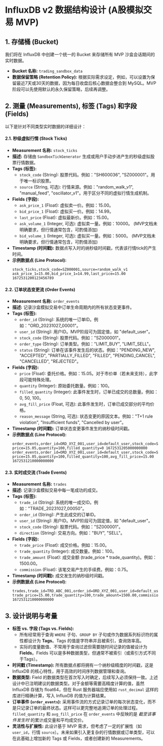  # InfluxDB v2 数据结构设计 (A股模拟交易 MVP)

## 1. 存储桶 (Bucket)

我们将在 InfluxDB 中创建一个统一的 Bucket 来存储所有 MVP 沙盒会话期间的实时数据。

*   **Bucket 名称:** `trading_sandbox_data`
*   **数据保留策略 (Retention Policy):** 根据实际需求设定，例如，可以设置为保留最近7天或30天的数据，因为每日收盘后核心数据会整合到 MySQL。MVP阶段可以先使用默认的永久保留策略，后续再调整。

## 2. 测量 (Measurements), 标签 (Tags) 和字段 (Fields)

以下是针对不同类型实时数据的详细设计：

#### 2.1. 秒级虚拟行情 (Stock Ticks)

*   **Measurement 名称:** `stock_ticks`
*   **描述:** 存储由 `SandboxTickGenerator` 生成或用户手动步进产生的秒级虚拟股票行情数据。
*   **Tags (标签):**
    *   `stock_code` (String): 股票代码。例如："SH600036", "SZ000001"。用于唯一标识股票。
    *   `source` (String, 可选): 行情来源。例如："random_walk_v1", "manual_feed", "oscillator_v1"。用于区分不同的虚拟行情生成机制。
*   **Fields (字段):**
    *   `ask_price_1` (Float): 虚拟卖一价。例如：15.00。
    *   `bid_price_1` (Float): 虚拟买一价。例如：14.99。
    *   `last_price` (Float): 虚拟最新价。例如：15.00。
    *   `ask_volume_1` (Integer, 可选): 虚拟卖一量。例如：10000。 (MVP文档未明确要求，但行情通常包含，可酌情添加)
    *   `bid_volume_1` (Integer, 可选): 虚拟买一量。例如：5000。 (MVP文档未明确要求，但行情通常包含，可酌情添加)
*   **Timestamp (时间戳):** 数据点写入时的纳秒级时间戳，代表该行情tick的产生时间。
*   **示例数据点 (Line Protocol):**
    ```
    stock_ticks,stock_code=SZ000001,source=random_walk_v1 ask_price_1=15.00,bid_price_1=14.99,last_price=15.00 1672531200123456789
    ```

#### 2.2. 订单状态变更流 (Order Events)

*   **Measurement 名称:** `order_events`
*   **描述:** 记录沙盒模拟交易中订单生命周期内的所有状态变更事件。
*   **Tags (标签):**
    *   `order_id` (String): 系统的唯一订单ID。例如："ORD_20231027_00001"。
    *   `user_id` (String): 用户ID。MVP阶段可为固定值，如 "default_user"。
    *   `stock_code` (String): 股票代码。例如："SZ000001"。
    *   `order_type` (String): 订单类型。例如："LIMIT_BUY", "LIMIT_SELL"。
    *   `status` (String): 订单在该事件发生后的状态。例如："PENDING_NEW", "ACCEPTED", "PARTIALLY_FILLED", "FILLED", "PENDING_CANCEL", "CANCELLED", "REJECTED"。
*   **Fields (字段):**
    *   `price` (Float): 委托价格。例如：15.05。对于市价单（若未来支持），此字段可能特殊处理。
    *   `quantity` (Integer): 原始委托数量。例如：100。
    *   `filled_quantity` (Integer): 此事件发生时，订单已成交的总数量。例如：0, 50, 100。
    *   `avg_fill_price` (Float, 可选): 此事件发生时，订单已成交部分的平均价格。
    *   `reason_message` (String, 可选): 状态变更的原因文本。例如："T+1 rule violation", "Insufficient funds", "Cancelled by user"。
*   **Timestamp (时间戳):** 订单状态变更事件发生的纳秒级时间戳。
*   **示例数据点 (Line Protocol):**
    ```
    order_events,order_id=ORD_XYZ_001,user_id=default_user,stock_code=SZ000001,order_type=LIMIT_BUY,status=ACCEPTED price=15.05,quantity=100,filled_quantity=0 1672531205000000000
    order_events,order_id=ORD_XYZ_001,user_id=default_user,stock_code=SZ000001,order_type=LIMIT_BUY,status=FILLED price=15.05,quantity=100,filled_quantity=100,avg_fill_price=15.00 1672531210000000000
    ```

#### 2.3. 实时成交流 (Trade Events)

*   **Measurement 名称:** `trades`
*   **描述:** 记录沙盒模拟交易中每一笔成功的成交。
*   **Tags (标签):**
    *   `trade_id` (String): 系统的唯一成交ID。例如："TRADE_20231027_00050"。
    *   `order_id` (String): 产生此成交的订单ID。
    *   `user_id` (String): 用户ID。MVP阶段可为固定值，如 "default_user"。
    *   `stock_code` (String): 股票代码。例如："SZ000001"。
    *   `direction` (String): 交易方向。例如："BUY", "SELL"。
*   **Fields (字段):**
    *   `trade_price` (Float): 成交价格。例如：15.00。
    *   `trade_quantity` (Integer): 成交数量。例如：100。
    *   `trade_amount` (Float): 成交金额 (trade_price * trade_quantity)。例如：1500.00。
    *   `commission` (Float): 该笔交易产生的手续费。例如：0.75。
*   **Timestamp (时间戳):** 成交发生的纳秒级时间戳。
*   **示例数据点 (Line Protocol):**
    ```
    trades,trade_id=TRD_ABC_001,order_id=ORD_XYZ_001,user_id=default_user,stock_code=SZ000001,direction=BUY trade_price=15.00,trade_quantity=100,trade_amount=1500.00,commission=0.75 1672531210000000000
    ```

## 3. 设计说明与考量

*   **标签 vs. 字段 (Tags vs. Fields):**
    *   所有经常用于查询 `WHERE` 子句、`GROUP BY` 子句或作为数据系列标识符的属性都设计为 **Tags**。Tags 的值是字符串并且被索引，查询效率高。
    *   实际的度量数值、不常用于查询过滤但需要随时间记录的值被设计为 **Fields**。Fields 可以是多种数据类型，但通常不被索引（或索引方式不同于Tags）。
*   **时间戳 (Timestamp):** 所有数据点都将拥有一个纳秒级精度的时间戳，这是 InfluxDB 的核心特性，用于高效的时间序列数据管理和查询。
*   **数据类型:** Field 的数据类型在首次写入时确定，后续写入必须保持一致。上述设计中已注明建议的数据类型。对于金额等需要高精度计算的值，虽然 InfluxDB 存储为 float64，但在 Rust 服务器端应使用如 `rust_decimal` 这样的库进行精确计算，写入 InfluxDB 的值为计算结果。
*   **订单事件 (`order_events`):** 采用事件流的方式记录订单的每次状态变化，而不是只记录订单的最终状态。这样可以更完整地追溯订单的处理过程。`filled_quantity` 和 `avg_fill_price` 在 `order_events` 中反映的是 *截至该事件发生时* 的累计成交量和平均成交价。
*   **灵活性与扩展性:** 此设计基于 MVP 需求，但考虑了一定的扩展性（如 `user_id`，行情 `source`）。未来如果引入更复杂的行情数据或订单类型，可以在此基础上增加新的 Tags 或 Fields，或者创建新的 Measurements。
